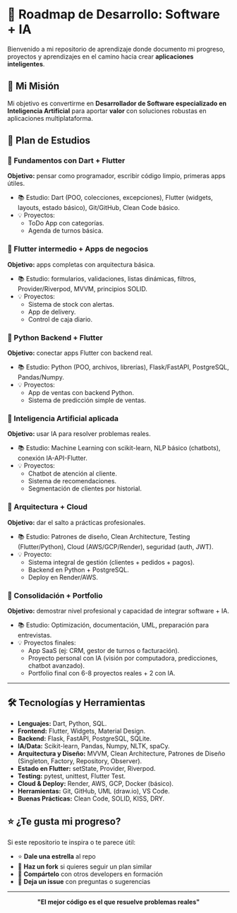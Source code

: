 # 🚀 Roadmap de Desarrollo: Software + IA

Bienvenido a mi repositorio de aprendizaje donde documento mi progreso, proyectos y aprendizajes en el camino hacia crear **aplicaciones inteligentes**.  

## 🎯 Mi Misión

Mi objetivo es convertirme en **Desarrollador de Software especializado en Inteligencia Artificial** para aportar **valor** con soluciones robustas en aplicaciones multiplataforma.

## 📅 Plan de Estudios

### 🔹 Fundamentos con Dart + Flutter
**Objetivo:** pensar como programador, escribir código limpio, primeras apps útiles.  
- 📚 Estudio: Dart (POO, colecciones, excepciones), Flutter (widgets, layouts, estado básico), Git/GitHub, Clean Code básico.  
- 💡 Proyectos:
  - ToDo App con categorías.  
  - Agenda de turnos básica.  

### 🔹 Flutter intermedio + Apps de negocios
**Objetivo:** apps completas con arquitectura básica.  
- 📚 Estudio: formularios, validaciones, listas dinámicas, filtros, Provider/Riverpod, MVVM, principios SOLID.  
- 💡 Proyectos:
  - Sistema de stock con alertas.  
  - App de delivery.  
  - Control de caja diario.  

### 🔹 Python Backend + Flutter
**Objetivo:** conectar apps Flutter con backend real.  
- 📚 Estudio: Python (POO, archivos, librerías), Flask/FastAPI, PostgreSQL, Pandas/Numpy.  
- 💡 Proyectos:
  - App de ventas con backend Python.  
  - Sistema de predicción simple de ventas.  

### 🔹 Inteligencia Artificial aplicada
**Objetivo:** usar IA para resolver problemas reales.  
- 📚 Estudio: Machine Learning con scikit-learn, NLP básico (chatbots), conexión IA-API-Flutter.  
- 💡 Proyectos:
  - Chatbot de atención al cliente.  
  - Sistema de recomendaciones.  
  - Segmentación de clientes por historial.  

### 🔹 Arquitectura + Cloud
**Objetivo:** dar el salto a prácticas profesionales.  
- 📚 Estudio: Patrones de diseño, Clean Architecture, Testing (Flutter/Python), Cloud (AWS/GCP/Render), seguridad (auth, JWT).  
- 💡 Proyecto:
  - Sistema integral de gestión (clientes + pedidos + pagos).  
  - Backend en Python + PostgreSQL.  
  - Deploy en Render/AWS.  

### 🔹 Consolidación + Portfolio
**Objetivo:** demostrar nivel profesional y capacidad de integrar software + IA.  
- 📚 Estudio: Optimización, documentación, UML, preparación para entrevistas.  
- 💡 Proyectos finales:
  - App SaaS (ej: CRM, gestor de turnos o facturación).  
  - Proyecto personal con IA (visión por computadora, predicciones, chatbot avanzado).  
  - Portfolio final con 6-8 proyectos reales + 2 con IA.  

---

## 🛠️ Tecnologías y Herramientas

- **Lenguajes:** Dart, Python, SQL.  
- **Frontend:** Flutter, Widgets, Material Design.  
- **Backend:** Flask, FastAPI, PostgreSQL, SQLite.  
- **IA/Data:** Scikit-learn, Pandas, Numpy, NLTK, spaCy.  
- **Arquitectura y Diseño:** MVVM, Clean Architecture, Patrones de Diseño (Singleton, Factory, Repository, Observer).  
- **Estado en Flutter:** setState, Provider, Riverpod.  
- **Testing:** pytest, unittest, Flutter Test.  
- **Cloud & Deploy:** Render, AWS, GCP, Docker (básico).  
- **Herramientas:** Git, GitHub, UML (draw.io), VS Code.  
- **Buenas Prácticas:** Clean Code, SOLID, KISS, DRY.  

## ⭐ ¿Te gusta mi progreso?

Si este repositorio te inspira o te parece útil:
- ⭐ **Dale una estrella** al repo
- 🍴 **Haz un fork** si quieres seguir un plan similar  
- 📢 **Compártelo** con otros developers en formación
- 💬 **Deja un issue** con preguntas o sugerencias

---

<div align="center">
  
  **"El mejor código es el que resuelve problemas reales"**

</div>
